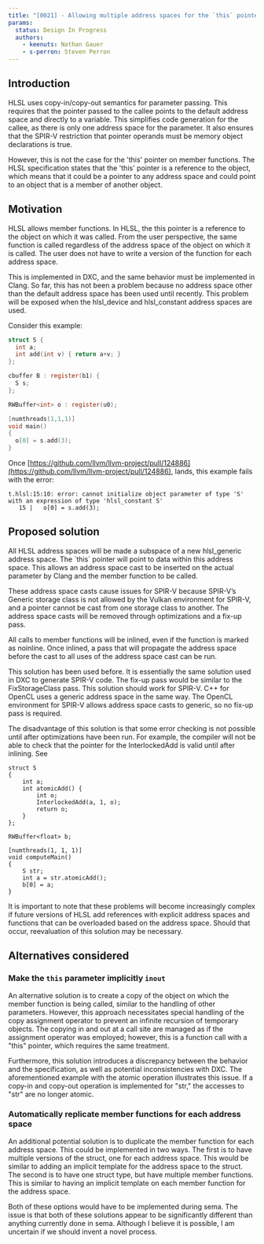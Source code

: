 ```yaml
---
title: "[0021] - Allowing multiple address spaces for the `this` pointer"
params:
  status: Design In Progress
  authors:
    - keenuts: Nathan Gauer
    - s-perron: Steven Perron
---
```


## Introduction

HLSL uses copy-in/copy-out semantics for parameter passing. This requires that
the pointer passed to the callee points to the default address space and
directly to a variable. This simplifies code generation for the callee, as there
is only one address space for the parameter. It also ensures that the SPIR-V
restriction that pointer operands must be memory object declarations is true.

However, this is not the case for the 'this' pointer on member functions. The
HLSL specification states that the 'this' pointer is a reference to the object,
which means that it could be a pointer to any address space and could point to
an object that is a member of another object.

## Motivation

HLSL allows member functions. In HLSL, the this pointer is a reference to the
object on which it was called. From the user perspective, the same function is
called regardless of the address space of the object on which it is called. The
user does not have to write a version of the function for each address space.

This is implemented in DXC, and the same behavior must be implemented in Clang.
So far, this has not been a problem because no address space other than the
default address space has been used until recently. This problem will be exposed
when the hlsl\_device and hlsl\_constant address spaces are used.

Consider this example:

```c
struct S {
  int a;
  int add(int v) { return a+v; }
};

cbuffer B : register(b1) {
  S s;
};

RWBuffer<int> o : register(u0);

[numthreads(1,1,1)]
void main()
{
  o[0] = s.add(3);
}
```

Once
[https://github.com/llvm/llvm-project/pull/124886](https://github.com/llvm/llvm-project/pull/124886),
lands, this example fails with the error:

```
t.hlsl:15:10: error: cannot initialize object parameter of type 'S' with an expression of type 'hlsl_constant S'
   15 |   o[0] = s.add(3);
```

## Proposed solution

All HLSL address spaces will be made a subspace of a new hlsl\_generic address
space. The \`this\` pointer will point to data within this address space. This
allows an address space cast to be inserted on the actual parameter by Clang and
the member function to be called.

These address space casts cause issues for SPIR-V because SPIR-V’s Generic
storage class is not allowed by the Vulkan environment for SPIR-V, and a pointer
cannot be cast from one storage class to another. The address space casts will
be removed through optimizations and a fix-up pass.

All calls to member functions will be inlined, even if the function is marked as
noinline. Once inlined, a pass that will propagate the address space before the
cast to all uses of the address space cast can be run.

This solution has been used before. It is essentially the same solution used in
DXC to generate SPIR-V code. The fix-up pass would be similar to the
FixStorageClass pass. This solution should work for SPIR-V. C++ for OpenCL uses
a generic address space in the same way. The OpenCL environment for SPIR-V
allows address space casts to generic, so no fix-up pass is required.

The disadvantage of this solution is that some error checking is not possible
until after optimizations have been run. For example, the compiler will not be
able to check that the pointer for the InterlockedAdd is valid until after
inlining. See

```
struct S
{
    int a;
    int atomicAdd() {
        int o;
        InterlockedAdd(a, 1, o);
        return o;
    }
};

RWBuffer<float> b;

[numthreads(1, 1, 1)]
void computeMain()
{
    S str;
    int a = str.atomicAdd();
    b[0] = a;
}
```

It is important to note that these problems will become increasingly complex if
future versions of HLSL add references with explicit address spaces and
functions that can be overloaded based on the address space. Should that occur,
reevaluation of this solution may be necessary.

## Alternatives considered

### Make the `this` parameter implicitly `inout`

An alternative solution is to create a copy of the object on which the member
function is being called, similar to the handling of other parameters. However,
this approach necessitates special handling of the copy assignment operator to
prevent an infinite recursion of temporary objects. The copying in and out at a
call site are managed as if the assignment operator was employed; however, this
is a function call with a "this" pointer, which requires the same treatment.

Furthermore, this solution introduces a discrepancy between the behavior and the
specification, as well as potential inconsistencies with DXC. The aforementioned
example with the atomic operation illustrates this issue. If a copy-in and
copy-out operation is implemented for "str," the accesses to "str" are no longer
atomic.

### Automatically replicate member functions for each address space

An additional potential solution is to duplicate the member function for each
address space. This could be implemented in two ways. The first is to have
multiple versions of the struct, one for each address space. This would be
similar to adding an implicit template for the address space to the struct. The
second is to have one struct type, but have multiple member functions. This is
similar to having an implicit template on each member function for the address
space.

Both of these options would have to be implemented during sema. The issue is
that both of these solutions appear to be significantly different than anything
currently done in sema. Although I believe it is possible, I am uncertain if we
should invent a novel process.
